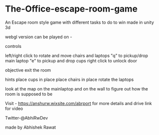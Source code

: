 # The-Office-escape-room-game

An Escape room style game with different tasks to do to win
made in unity 3d

webgl version can be played on -

controls

left/right click to rotate and move chairs and laptops
"q" to pickup/drop main laptop
"e" to pickup and drop cups
right click to unlock door


objective
exit the room

hints
place cups in place
place chairs in place
rotate the laptops

look at the map on the mainlaptop and on the wall to figure out how the room is supposed to be

Visit - https://anshurw.wixsite.com/abrport   for more details and drive link for video 
 
Twitter-@AbhiRwDev

made by Abhishek Rawat
